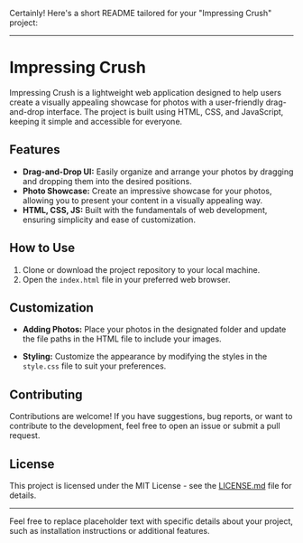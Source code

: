 Certainly! Here's a short README tailored for your "Impressing Crush" project:

---

# Impressing Crush

Impressing Crush is a lightweight web application designed to help users create a visually appealing showcase for photos with a user-friendly drag-and-drop interface. The project is built using HTML, CSS, and JavaScript, keeping it simple and accessible for everyone.

## Features

- **Drag-and-Drop UI:** Easily organize and arrange your photos by dragging and dropping them into the desired positions.
- **Photo Showcase:** Create an impressive showcase for your photos, allowing you to present your content in a visually appealing way.
- **HTML, CSS, JS:** Built with the fundamentals of web development, ensuring simplicity and ease of customization.

## How to Use

1. Clone or download the project repository to your local machine.
2. Open the `index.html` file in your preferred web browser.

## Customization

- **Adding Photos:** Place your photos in the designated folder and update the file paths in the HTML file to include your images.

- **Styling:** Customize the appearance by modifying the styles in the `style.css` file to suit your preferences.

## Contributing

Contributions are welcome! If you have suggestions, bug reports, or want to contribute to the development, feel free to open an issue or submit a pull request.

## License

This project is licensed under the MIT License - see the [LICENSE.md](LICENSE.md) file for details.

---

Feel free to replace placeholder text with specific details about your project, such as installation instructions or additional features.
